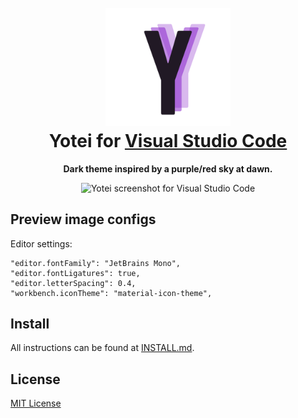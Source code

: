 <h1 align="center">
  <br>
  <img src="https://github.com/bzenky/yotei-theme/blob/main/icon.png?raw=true" alt="Yotei Logo" width="200">
  <br>
  Yotei for <a href="https://code.visualstudio.com/">Visual Studio Code</a>
  <br>
</h1>

<p align="center">
  <strong>Dark theme inspired by a purple/red sky at dawn.</strong>
</p>

<p align="center">
  <img alt="Yotei screenshot for Visual Studio Code" src="https://i.imgur.com/3yXbAKh.jpg">
</p>

## Preview image configs

Editor settings:

```
"editor.fontFamily": "JetBrains Mono",
"editor.fontLigatures": true,
"editor.letterSpacing": 0.4,
"workbench.iconTheme": "material-icon-theme",
```

## Install

All instructions can be found at [INSTALL.md](./INSTALL.md).

## License

[MIT License](./LICENSE)
